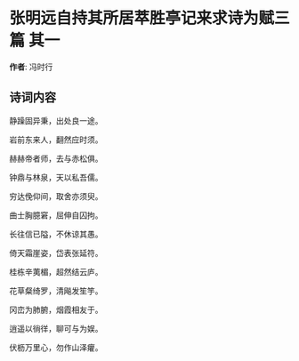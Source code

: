 # 张明远自持其所居萃胜亭记来求诗为赋三篇  其一

**作者**: 冯时行

## 诗词内容

静躁固异秉，出处良一途。

岩前东来人，翻然应时须。

赫赫帝者师，去与赤松俱。

钟鼎与林泉，天以私吾儒。

穷达俛仰间，取舍亦须臾。

曲士胸臆窘，屈伸自囚拘。

长往信已隘，不休谅其愚。

倚天霜崖姿，岱表张延符。

桂栋辛荑楣，超然结云庐。

花草粲绮罗，清飚发笙竽。

冈峦为肺腑，烟霞相友于。

逍遥以徜徉，聊可与为娱。

伏枥万里心，勿作山泽癯。

